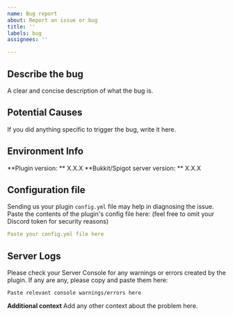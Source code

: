 ```yaml
---
name: Bug report
about: Report an issue or bug
title: ''
labels: bug
assignees: ''

---
```


## Describe the bug
A clear and concise description of what the bug is.

## Potential Causes
If you did anything specific to trigger the bug, write it here.

## Environment Info
**Plugin version: ** X.X.X
**Bukkit/Spigot server version: ** X.X.X

## Configuration file
Sending us your plugin `config.yml` file may help in diagnosing the issue. Paste the contents of the plugin's config file here: (feel free to omit your Discord token for security reasons)
```yaml
Paste your config.yml file here
```

## Server Logs
Please check your Server Console for any warnings or errors created by the plugin. If any are any, please copy and paste them here:
```
Paste relevant console warnings/errors here
```


**Additional context**
Add any other context about the problem here.
